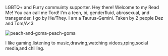 LGBTQ+ and Furry commuinty supporter.
Hey there! Welcome to my Read Me!
You can call me Tord!
I'm a teen, bi, genderfluid, abrosexual, and transgender.
I go by He/They. I am a Taurus-Gemini.
Taken by 2 people Dez and Tom/A<3

![peach-and-goma-peach-goma](https://github.com/LocallyUnknown/LocallyUnknown/assets/155686196/ed464177-3a36-4d92-8988-68aab130bbf3)

I like gaming,listening to music,drawing,watching videos,rping,social media,and chilling.
<img scr="(https://blinkies.cafe/b/blinkiesCafe-eW.gif)https://blinkies.cafe/b/blinkiesCafe-eW.gif![image](https://github.com/LocallyUnknown/LocallyUnknown/assets/155686196/cc6e8672-e628-487e-be77-21fa924f9de1)
"/>
